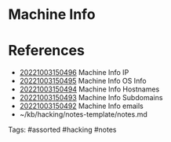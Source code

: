 # Machine Info

# References
- [20221003150496](/zet/20221003150496/README.md) Machine Info IP
- [20221003150495](/zet/20221003150495/README.md) Machine Info OS Info
- [20221003150494](/zet/20221003150494/README.md) Machine Info Hostnames
- [20221003150493](/zet/20221003150493/README.md) Machine Info Subdomains
- [20221003150492](/zet/20221003150492/README.md) Machine Info emails
- ~/kb/hacking/notes-template/notes.md

Tags:
    #assorted #hacking #notes
